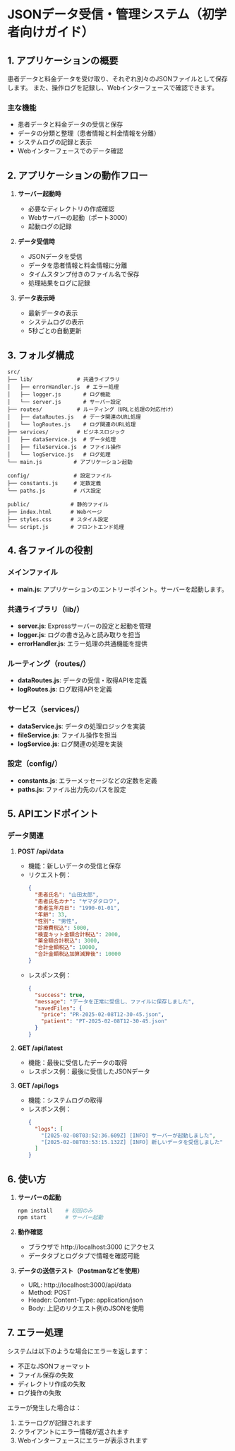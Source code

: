 # JSONデータ受信・管理システム（初学者向けガイド）

## 1. アプリケーションの概要
患者データと料金データを受け取り、それぞれ別々のJSONファイルとして保存します。
また、操作ログを記録し、Webインターフェースで確認できます。

### 主な機能
- 患者データと料金データの受信と保存
- データの分類と整理（患者情報と料金情報を分離）
- システムログの記録と表示
- Webインターフェースでのデータ確認

## 2. アプリケーションの動作フロー

1. **サーバー起動時**
   - 必要なディレクトリの作成確認
   - Webサーバーの起動（ポート3000）
   - 起動ログの記録

2. **データ受信時**
   - JSONデータを受信
   - データを患者情報と料金情報に分離
   - タイムスタンプ付きのファイル名で保存
   - 処理結果をログに記録

3. **データ表示時**
   - 最新データの表示
   - システムログの表示
   - 5秒ごとの自動更新

## 3. フォルダ構成

```
src/
├── lib/              # 共通ライブラリ
│   ├── errorHandler.js  # エラー処理
│   ├── logger.js       # ログ機能
│   └── server.js       # サーバー設定
├── routes/           # ルーティング（URLと処理の対応付け）
│   ├── dataRoutes.js   # データ関連のURL処理
│   └── logRoutes.js    # ログ関連のURL処理
├── services/         # ビジネスロジック
│   ├── dataService.js  # データ処理
│   ├── fileService.js  # ファイル操作
│   └── logService.js   # ログ処理
└── main.js          # アプリケーション起動

config/              # 設定ファイル
├── constants.js     # 定数定義
└── paths.js         # パス設定

public/             # 静的ファイル
├── index.html      # Webページ
├── styles.css      # スタイル設定
└── script.js       # フロントエンド処理
```

## 4. 各ファイルの役割

### メインファイル
- **main.js**: アプリケーションのエントリーポイント。サーバーを起動します。

### 共通ライブラリ（lib/）
- **server.js**: Expressサーバーの設定と起動を管理
- **logger.js**: ログの書き込みと読み取りを担当
- **errorHandler.js**: エラー処理の共通機能を提供

### ルーティング（routes/）
- **dataRoutes.js**: データの受信・取得APIを定義
- **logRoutes.js**: ログ取得APIを定義

### サービス（services/）
- **dataService.js**: データの処理ロジックを実装
- **fileService.js**: ファイル操作を担当
- **logService.js**: ログ関連の処理を実装

### 設定（config/）
- **constants.js**: エラーメッセージなどの定数を定義
- **paths.js**: ファイル出力先のパスを設定

## 5. APIエンドポイント

### データ関連
1. **POST /api/data**
   - 機能：新しいデータの受信と保存
   - リクエスト例：
     ```json
     {
       "患者氏名": "山田太郎",
       "患者氏名カナ": "ヤマダタロウ",
       "患者生年月日": "1990-01-01",
       "年齢": 33,
       "性別": "男性",
       "診療費税込": 5000,
       "検査キット金額合計税込": 2000,
       "薬金額合計税込": 3000,
       "合計金額税込": 10000,
       "合計金額税込加算減算後": 10000
     }
     ```
   - レスポンス例：
     ```json
     {
       "success": true,
       "message": "データを正常に受信し、ファイルに保存しました",
       "savedFiles": {
         "price": "PR-2025-02-08T12-30-45.json",
         "patient": "PT-2025-02-08T12-30-45.json"
       }
     }
     ```

2. **GET /api/latest**
   - 機能：最後に受信したデータの取得
   - レスポンス例：最後に受信したJSONデータ

3. **GET /api/logs**
   - 機能：システムログの取得
   - レスポンス例：
     ```json
     {
       "logs": [
         "[2025-02-08T03:52:36.609Z] [INFO] サーバーが起動しました",
         "[2025-02-08T03:53:15.132Z] [INFO] 新しいデータを受信しました"
       ]
     }
     ```

## 6. 使い方

1. **サーバーの起動**
   ```bash
   npm install    # 初回のみ
   npm start      # サーバー起動
   ```

2. **動作確認**
   - ブラウザで http://localhost:3000 にアクセス
   - データタブとログタブで情報を確認可能

3. **データの送信テスト（Postmanなどを使用）**
   - URL: http://localhost:3000/api/data
   - Method: POST
   - Header: Content-Type: application/json
   - Body: 上記のリクエスト例のJSONを使用

## 7. エラー処理

システムは以下のような場合にエラーを返します：
- 不正なJSONフォーマット
- ファイル保存の失敗
- ディレクトリ作成の失敗
- ログ操作の失敗

エラーが発生した場合は：
1. エラーログが記録されます
2. クライアントにエラー情報が返されます
3. Webインターフェースにエラーが表示されます
